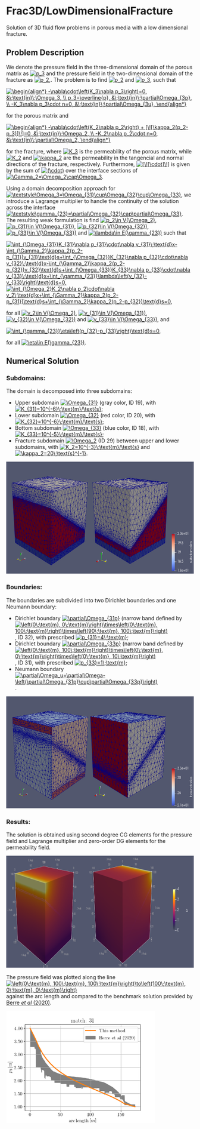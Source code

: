 # Frac3D/LowDimensionalFracture

Solution of 3D fluid flow problems in porous media with a low dimensional fracture.

## Problem Description

We denote the pressure field in the three-dimensional domain of the porous matrix as <a href="https://www.codecogs.com/eqnedit.php?latex=p_3" target="_blank"><img src="https://latex.codecogs.com/gif.latex?p_3" title="p_3" /></a> and the pressure field in the two-dimensional domain of the fracture as <a href="https://www.codecogs.com/eqnedit.php?latex=p_2" target="_blank"><img src="https://latex.codecogs.com/gif.latex?p_2" title="p_2" /></a>,. The problem is to find <a href="https://www.codecogs.com/eqnedit.php?latex=p_2" target="_blank"><img src="https://latex.codecogs.com/gif.latex?p_2" title="p_2" /></a> and <a href="https://www.codecogs.com/eqnedit.php?latex=p_3" target="_blank"><img src="https://latex.codecogs.com/gif.latex?p_3" title="p_3" /></a>, such that

<a href="https://www.codecogs.com/eqnedit.php?latex=\begin{align*}&space;-\nabla\cdot\left(K_3\nabla&space;p_3\right)=0,&space;&\;\text{in}\;\Omega_3,&space;\\&space;p_3=\overline{p},&space;&\;\text{in}\;\partial\Omega_{3p},&space;\\&space;-K_3\nabla&space;p_3\cdot&space;n=0,&space;&\;\text{in}\;\partial\Omega_{3u},&space;\end{align*}" target="_blank"><img src="https://latex.codecogs.com/gif.latex?\begin{align*}&space;-\nabla\cdot\left(K_3\nabla&space;p_3\right)=0,&space;&\;\text{in}\;\Omega_3,&space;\\&space;p_3=\overline{p},&space;&\;\text{in}\;\partial\Omega_{3p},&space;\\&space;-K_3\nabla&space;p_3\cdot&space;n=0,&space;&\;\text{in}\;\partial\Omega_{3u},&space;\end{align*}" title="\begin{align*} -\nabla\cdot\left(K_3\nabla p_3\right)=0, &\;\text{in}\;\Omega_3, \\ p_3=\overline{p}, &\;\text{in}\;\partial\Omega_{3p}, \\ -K_3\nabla p_3\cdot n=0, &\;\text{in}\;\partial\Omega_{3u}, \end{align*}" /></a>

for the porous matrix and

<a href="https://www.codecogs.com/eqnedit.php?latex=\begin{align*}&space;-\nabla\cdot\left(K_2\nabla&space;p_2\right)&space;&plus;&space;[\![\kappa_2(p_2-p_3)]\!]=0,&space;&\;\text{in}\;\Omega_2,&space;\\&space;-K_2\nabla&space;p_2\cdot&space;n=0,&space;&\;\text{in}\;\partial\Omega_2,&space;\end{align*}" target="_blank"><img src="https://latex.codecogs.com/gif.latex?\begin{align*}&space;-\nabla\cdot\left(K_2\nabla&space;p_2\right)&space;&plus;&space;[\![\kappa_2(p_2-p_3)]\!]=0,&space;&\;\text{in}\;\Omega_2,&space;\\&space;-K_2\nabla&space;p_2\cdot&space;n=0,&space;&\;\text{in}\;\partial\Omega_2,&space;\end{align*}" title="\begin{align*} -\nabla\cdot\left(K_2\nabla p_2\right) + [\![\kappa_2(p_2-p_3)]\!]=0, &\;\text{in}\;\Omega_2, \\ -K_2\nabla p_2\cdot n=0, &\;\text{in}\;\partial\Omega_2, \end{align*}" /></a>

for the fracture, where <a href="https://www.codecogs.com/eqnedit.php?latex=\inline&space;K_3" target="_blank"><img src="https://latex.codecogs.com/gif.latex?\inline&space;K_3" title="K_3" /></a> is the permeability of the porous matrix, while <a href="https://www.codecogs.com/eqnedit.php?latex=\inline&space;K_2" target="_blank"><img src="https://latex.codecogs.com/gif.latex?\inline&space;K_2" title="K_2" /></a> and <a href="https://www.codecogs.com/eqnedit.php?latex=\inline&space;\kappa_2" target="_blank"><img src="https://latex.codecogs.com/gif.latex?\inline&space;\kappa_2" title="\kappa_2" /></a> are the permeability in the tangencial and normal directions of the fracture, respectively. Furthermore, <a href="https://www.codecogs.com/eqnedit.php?latex=\inline&space;[\![\cdot]\!]" target="_blank"><img src="https://latex.codecogs.com/gif.latex?\inline&space;[\![\cdot]\!]" title="[\![\cdot]\!]" /></a> is given by the sum of <a href="https://www.codecogs.com/eqnedit.php?latex=\inline&space;(\cdot)" target="_blank"><img src="https://latex.codecogs.com/gif.latex?\inline&space;(\cdot)" title="(\cdot)" /></a> over the interface sections of <a href="https://www.codecogs.com/eqnedit.php?latex=\inline&space;\Gamma_2=\Omega_2\cap\Omega_3" target="_blank"><img src="https://latex.codecogs.com/gif.latex?\inline&space;\Gamma_2=\Omega_2\cap\Omega_3" title="\Gamma_2=\Omega_2\cap\Omega_3" /></a>.

Using a domain decomposition approach for <a href="https://www.codecogs.com/eqnedit.php?latex=\inline&space;\textstyle\Omega_3=\Omega_{31}\cup\Omega_{32}\cup\Omega_{33}" target="_blank"><img src="https://latex.codecogs.com/gif.latex?\inline&space;\textstyle\Omega_3=\Omega_{31}\cup\Omega_{32}\cup\Omega_{33}" title="\textstyle\Omega_3=\Omega_{31}\cup\Omega_{32}\cup\Omega_{33}" /></a>, we introduce a Lagrange multiplier to handle the continuity of the solution across the interface <a href="https://www.codecogs.com/eqnedit.php?latex=\inline&space;\textstyle\gamma_{23}=\partial\Omega_{32}\cap\partial\Omega_{33}" target="_blank"><img src="https://latex.codecogs.com/gif.latex?\inline&space;\textstyle\gamma_{23}=\partial\Omega_{32}\cap\partial\Omega_{33}" title="\textstyle\gamma_{23}=\partial\Omega_{32}\cap\partial\Omega_{33}" /></a>. The resulting weak formulation is find <a href="https://www.codecogs.com/eqnedit.php?latex=\inline&space;p_2\in&space;V(\Omega_2)" target="_blank"><img src="https://latex.codecogs.com/gif.latex?\inline&space;p_2\in&space;V(\Omega_2)" title="p_2\in V(\Omega_2)" /></a>, <a href="https://www.codecogs.com/eqnedit.php?latex=\inline&space;p_{31}\in&space;V(\Omega_{31})" target="_blank"><img src="https://latex.codecogs.com/gif.latex?\inline&space;p_{31}\in&space;V(\Omega_{31})" title="p_{31}\in V(\Omega_{31})" /></a>, <a href="https://www.codecogs.com/eqnedit.php?latex=\inline&space;p_{32}\in&space;V(\Omega_{32})" target="_blank"><img src="https://latex.codecogs.com/gif.latex?\inline&space;p_{32}\in&space;V(\Omega_{32})" title="p_{32}\in V(\Omega_{32})" /></a>, <a href="https://www.codecogs.com/eqnedit.php?latex=\inline&space;p_{33}\in&space;V(\Omega_{33})" target="_blank"><img src="https://latex.codecogs.com/gif.latex?\inline&space;p_{33}\in&space;V(\Omega_{33})" title="p_{33}\in V(\Omega_{33})" /></a> and <a href="https://www.codecogs.com/eqnedit.php?latex=\inline&space;\lambda\in&space;E(\gamma_{23})" target="_blank"><img src="https://latex.codecogs.com/gif.latex?\inline&space;\lambda\in&space;E(\gamma_{23})" title="\lambda\in E(\gamma_{23})" /></a> such that

<a href="https://www.codecogs.com/eqnedit.php?latex=\int_{\Omega_{31}}K_{31}\nabla&space;p_{31}\cdot\nabla&space;v_{31}\;\text{d}x-\int_{\Gamma_2}\kappa_2(p_2-p_{31})v_{31}\text{d}s&plus;\int_{\Omega_{32}}K_{32}\nabla&space;p_{32}\cdot\nabla&space;v_{32}\;\text{d}x-\int_{\Gamma_2}\kappa_2(p_2-p_{32})v_{32}\text{d}s&plus;\int_{\Omega_{33}}K_{33}\nabla&space;p_{33}\cdot\nabla&space;v_{33}\;\text{d}x&plus;\int_{\gamma_{23}}\lambda\left(v_{32}-v_{33}\right)\text{d}s=0," target="_blank"><img src="https://latex.codecogs.com/gif.latex?\int_{\Omega_{31}}K_{31}\nabla&space;p_{31}\cdot\nabla&space;v_{31}\;\text{d}x-\int_{\Gamma_2}\kappa_2(p_2-p_{31})v_{31}\text{d}s&plus;\int_{\Omega_{32}}K_{32}\nabla&space;p_{32}\cdot\nabla&space;v_{32}\;\text{d}x-\int_{\Gamma_2}\kappa_2(p_2-p_{32})v_{32}\text{d}s&plus;\int_{\Omega_{33}}K_{33}\nabla&space;p_{33}\cdot\nabla&space;v_{33}\;\text{d}x&plus;\int_{\gamma_{23}}\lambda\left(v_{32}-v_{33}\right)\text{d}s=0," title="\int_{\Omega_{31}}K_{31}\nabla p_{31}\cdot\nabla v_{31}\;\text{d}x-\int_{\Gamma_2}\kappa_2(p_2-p_{31})v_{31}\text{d}s+\int_{\Omega_{32}}K_{32}\nabla p_{32}\cdot\nabla v_{32}\;\text{d}x-\int_{\Gamma_2}\kappa_2(p_2-p_{32})v_{32}\text{d}s+\int_{\Omega_{33}}K_{33}\nabla p_{33}\cdot\nabla v_{33}\;\text{d}x+\int_{\gamma_{23}}\lambda\left(v_{32}-v_{33}\right)\text{d}s=0," /></a>
<a href="https://www.codecogs.com/eqnedit.php?latex=\int_{\Omega_2}K_2\nabla&space;p_2\cdot\nabla&space;v_2\;\text{d}x&plus;\int_{\Gamma_2}\kappa_2(p_2-p_{31})\text{d}s&plus;\int_{\Gamma_2}\kappa_2(p_2-p_{32})\text{d}s=0," target="_blank"><img src="https://latex.codecogs.com/gif.latex?\int_{\Omega_2}K_2\nabla&space;p_2\cdot\nabla&space;v_2\;\text{d}x&plus;\int_{\Gamma_2}\kappa_2(p_2-p_{31})\text{d}s&plus;\int_{\Gamma_2}\kappa_2(p_2-p_{32})\text{d}s=0," title="\int_{\Omega_2}K_2\nabla p_2\cdot\nabla v_2\;\text{d}x+\int_{\Gamma_2}\kappa_2(p_2-p_{31})\text{d}s+\int_{\Gamma_2}\kappa_2(p_2-p_{32})\text{d}s=0," /></a>

for all <a href="https://www.codecogs.com/eqnedit.php?latex=\inline&space;v_2\in&space;V(\Omega_2)" target="_blank"><img src="https://latex.codecogs.com/gif.latex?\inline&space;v_2\in&space;V(\Omega_2)" title="v_2\in V(\Omega_2)" /></a>, <a href="https://www.codecogs.com/eqnedit.php?latex=\inline&space;v_{31}\in&space;V(\Omega_{31})" target="_blank"><img src="https://latex.codecogs.com/gif.latex?\inline&space;v_{31}\in&space;V(\Omega_{31})" title="v_{31}\in V(\Omega_{31})" /></a>, <a href="https://www.codecogs.com/eqnedit.php?latex=\inline&space;v_{32}\in&space;V(\Omega_{32})" target="_blank"><img src="https://latex.codecogs.com/gif.latex?\inline&space;v_{32}\in&space;V(\Omega_{32})" title="v_{32}\in V(\Omega_{32})" /></a> and <a href="https://www.codecogs.com/eqnedit.php?latex=\inline&space;v_{33}\in&space;V(\Omega_{33})" target="_blank"><img src="https://latex.codecogs.com/gif.latex?\inline&space;v_{33}\in&space;V(\Omega_{33})" title="v_{33}\in V(\Omega_{33})" /></a>, and

<a href="https://www.codecogs.com/eqnedit.php?latex=\int_{\gamma_{23}}\eta\left(p_{32}-p_{33}\right)\text{d}s=0," target="_blank"><img src="https://latex.codecogs.com/gif.latex?\int_{\gamma_{23}}\eta\left(p_{32}-p_{33}\right)\text{d}s=0," title="\int_{\gamma_{23}}\eta\left(p_{32}-p_{33}\right)\text{d}s=0," /></a>

for all <a href="https://www.codecogs.com/eqnedit.php?latex=\inline&space;\eta\in&space;E(\gamma_{23})" target="_blank"><img src="https://latex.codecogs.com/gif.latex?\inline&space;\eta\in&space;E(\gamma_{23})" title="\eta\in E(\gamma_{23})" /></a>.

## Numerical Solution

### Subdomains:

The domain is decomposed into three subdomains:
- Upper subdomain <a href="https://www.codecogs.com/eqnedit.php?latex=\inline&space;\Omega_{31}" target="_blank"><img src="https://latex.codecogs.com/gif.latex?\inline&space;\Omega_{31}" title="\Omega_{31}" /></a> (gray color, ID 19), with <a href="https://www.codecogs.com/eqnedit.php?latex=\inline&space;K_{31}=10^{-6}\;\text{m}/\text{s}" target="_blank"><img src="https://latex.codecogs.com/gif.latex?\inline&space;K_{31}=10^{-6}\;\text{m}/\text{s}" title="K_{31}=10^{-6}\;\text{m}/\text{s}" /></a>;
- Lower subdomain <a href="https://www.codecogs.com/eqnedit.php?latex=\inline&space;\Omega_{32}" target="_blank"><img src="https://latex.codecogs.com/gif.latex?\inline&space;\Omega_{32}" title="\Omega_{32}" /></a> (red color, ID 20), with <a href="https://www.codecogs.com/eqnedit.php?latex=\inline&space;K_{32}=10^{-6}\;\text{m}/\text{s}" target="_blank"><img src="https://latex.codecogs.com/gif.latex?\inline&space;K_{32}=10^{-6}\;\text{m}/\text{s}" title="K_{32}=10^{-6}\;\text{m}/\text{s}" /></a>;
- Bottom subdomain <a href="https://www.codecogs.com/eqnedit.php?latex=\inline&space;\Omega_{33}" target="_blank"><img src="https://latex.codecogs.com/gif.latex?\inline&space;\Omega_{33}" title="\Omega_{33}" /></a> (blue color, ID 18), with <a href="https://www.codecogs.com/eqnedit.php?latex=\inline&space;K_{33}=10^{-5}\;\text{m}/\text{s}" target="_blank"><img src="https://latex.codecogs.com/gif.latex?\inline&space;K_{33}=10^{-5}\;\text{m}/\text{s}" title="K_{33}=10^{-5}\;\text{m}/\text{s}" /></a>;
- Fracture subdomain <a href="https://www.codecogs.com/eqnedit.php?latex=\inline&space;\Omega_2" target="_blank"><img src="https://latex.codecogs.com/gif.latex?\inline&space;\Omega_2" title="\Omega_2" /></a> (ID 29) between upper and lower subdomains, with <a href="https://www.codecogs.com/eqnedit.php?latex=\inline&space;K_2=10^{-3}\;\text{m}/\text{s}" target="_blank"><img src="https://latex.codecogs.com/gif.latex?\inline&space;K_2=10^{-3}\;\text{m}/\text{s}" title="K_2=10^{-3}\;\text{m}/\text{s}" /></a> and <a href="https://www.codecogs.com/eqnedit.php?latex=\inline&space;\kappa_2=20\;\text{s}^{-1}" target="_blank"><img src="https://latex.codecogs.com/gif.latex?\inline&space;\kappa_2=20\;\text{s}^{-1}" title="\kappa_2=20\;\text{s}^{-1}" /></a>.

<p float="left">
	<img src="figs/Subdomains.png" alt="subdomains" height=300/>
</p>

### Boundaries:

The boundaries are subdivided into two Dirichlet boundaries and one Neumann boundary:
- Dirichlet boundary <a href="https://www.codecogs.com/eqnedit.php?latex=\inline&space;\partial\Omega_{31p}" target="_blank"><img src="https://latex.codecogs.com/gif.latex?\inline&space;\partial\Omega_{31p}" title="\partial\Omega_{31p}" /></a> (narrow band defined by <a href="https://www.codecogs.com/eqnedit.php?latex=\inline&space;\left(0\;\text{m},&space;0\;\text{m}\right)\times\left(0\;\text{m},&space;100\;\text{m}\right)\times\left(90\;\text{m},&space;100\;\text{m}\right)" target="_blank"><img src="https://latex.codecogs.com/gif.latex?\inline&space;\left(0\;\text{m},&space;0\;\text{m}\right)\times\left(0\;\text{m},&space;100\;\text{m}\right)\times\left(90\;\text{m},&space;100\;\text{m}\right)" title="\left(0\;\text{m}, 0\;\text{m}\right)\times\left(0\;\text{m}, 100\;\text{m}\right)\times\left(90\;\text{m}, 100\;\text{m}\right)" /></a>, ID 32), with prescribed <a href="https://www.codecogs.com/eqnedit.php?latex=\inline&space;p_{31}=4\;\text{m}" target="_blank"><img src="https://latex.codecogs.com/gif.latex?\inline&space;p_{31}=4\;\text{m}" title="p_{31}=4\;\text{m}" /></a>;
- Dirichlet boundary <a href="https://www.codecogs.com/eqnedit.php?latex=\inline&space;\partial\Omega_{33p}" target="_blank"><img src="https://latex.codecogs.com/gif.latex?\inline&space;\partial\Omega_{33p}" title="\partial\Omega_{33p}" /></a> (narrow band defined by <a href="https://www.codecogs.com/eqnedit.php?latex=\inline&space;\left(0\;\text{m},&space;100\;\text{m}\right)\times\left(0\;\text{m},&space;0\;\text{m}\right)\times\left(0\;\text{m},&space;10\;\text{m}\right)" target="_blank"><img src="https://latex.codecogs.com/gif.latex?\inline&space;\left(0\;\text{m},&space;100\;\text{m}\right)\times\left(0\;\text{m},&space;0\;\text{m}\right)\times\left(0\;\text{m},&space;10\;\text{m}\right)" title="\left(0\;\text{m}, 100\;\text{m}\right)\times\left(0\;\text{m}, 0\;\text{m}\right)\times\left(0\;\text{m}, 10\;\text{m}\right)" /></a>, ID 31), with prescribed <a href="https://www.codecogs.com/eqnedit.php?latex=\inline&space;p_{33}=1\;\text{m}" target="_blank"><img src="https://latex.codecogs.com/gif.latex?\inline&space;p_{33}=1\;\text{m}" title="p_{33}=1\;\text{m}" /></a>;
- Neumann boundary <a href="https://www.codecogs.com/eqnedit.php?latex=\inline&space;\partial\Omega_u=\partial\Omega-\left(\partial\Omega_{31p}\cup\partial\Omega_{33p}\right)" target="_blank"><img src="https://latex.codecogs.com/gif.latex?\inline&space;\partial\Omega_u=\partial\Omega-\left(\partial\Omega_{31p}\cup\partial\Omega_{33p}\right)" title="\partial\Omega_u=\partial\Omega-\left(\partial\Omega_{31p}\cup\partial\Omega_{33p}\right)" /></a>.

<p float="left">
	<img src="figs/Boundaries.png" alt="boundaries" height=300/>
</p>

### Results:

The solution is obtained using second degree CG elements for the pressure field and Lagrange multiplier and zero-order DG elements for the permeability field.

<p float="left">
	<img src="figs/Solution.png" alt="solution" height=300/>
</p>

The pressure field was plotted along the line <a href="https://www.codecogs.com/eqnedit.php?latex=\inline&space;\left(0\;\text{m},&space;100\;\text{m},&space;100\;\text{m}\right)\to\left(100\;\text{m},&space;0\;\text{m},&space;0\;\text{m}\right)" target="_blank"><img src="https://latex.codecogs.com/gif.latex?\inline&space;\left(0\;\text{m},&space;100\;\text{m},&space;100\;\text{m}\right)\to\left(100\;\text{m},&space;0\;\text{m},&space;0\;\text{m}\right)" title="\left(0\;\text{m}, 100\;\text{m}, 100\;\text{m}\right)\to\left(100\;\text{m}, 0\;\text{m}, 0\;\text{m}\right)" /></a> against the arc length and compared to the benchmark solution provided by [Berre <i>et al</i> (2020)](https://arxiv.org/abs/2002.07005).

<p float="left">
	<img src="figs/Benchmark.png" alt="solution" height=300/>
</p>